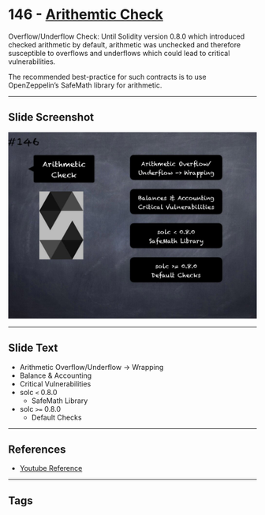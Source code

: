 # 146 - [Arithemtic Check](Arithemtic%20Check.md)
Overflow/Underflow Check: Until Solidity version 0.8.0 which introduced checked arithmetic by default, arithmetic was unchecked and therefore susceptible to overflows and underflows which could lead to critical vulnerabilities. 

The recommended best-practice for such contracts is to use OpenZeppelin’s SafeMath library for arithmetic.

___
## Slide Screenshot
![146.jpg](../../images/3.%20Solidity%20201/146.jpg)
___
## Slide Text
- Arithmetic Overflow/Underflow -> Wrapping
- Balance & Accounting
- Critical Vulnerabilities
- solc `<` 0.8.0
	- SafeMath Library
- solc `>=` 0.8.0
	- Default Checks
___
## References
- [Youtube Reference](https://youtu.be/C0zBhTgppLQ?t=658)
___
## Tags